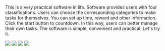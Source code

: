 This is a very practical software in life. Software provides users with four classifications. Users can choose the corresponding categories to make tasks for themselves. You can set up time, reward and other information. Click the start button to countdown. In this way, users can better manage their own tasks. The software is simple, convenient and practical. Let's try it.

![](https://upload-images.jianshu.io/upload_images/13324459-4f3d95a5cd1dcc1f.png?imageMogr2/auto-orient/)
![](https://upload-images.jianshu.io/upload_images/13324459-7db8a5bad6726d47.png?imageMogr2/auto-orient/)
![](https://upload-images.jianshu.io/upload_images/13324459-0857ad57a438308c.png?imageMogr2/auto-orient/)
![](https://upload-images.jianshu.io/upload_images/13324459-ae4df54bbf60aae0.png?imageMogr2/auto-orient/)
